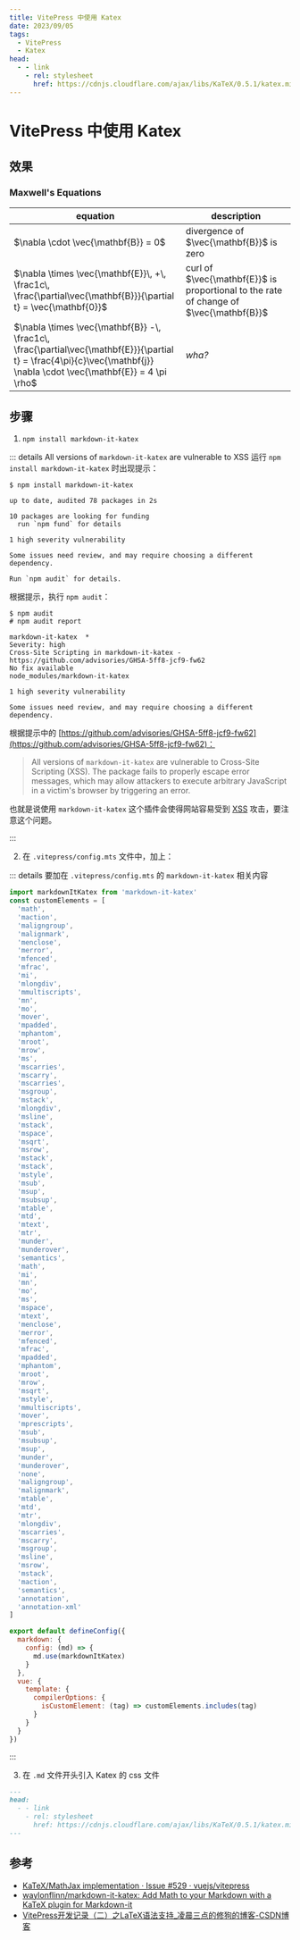 ```yaml
---
title: VitePress 中使用 Katex
date: 2023/09/05
tags: 
  - VitePress
  - Katex
head:
  - - link
    - rel: stylesheet
      href: https://cdnjs.cloudflare.com/ajax/libs/KaTeX/0.5.1/katex.min.css
---
```


# VitePress 中使用 Katex

## 效果

### Maxwell's Equations

| equation                                                                                                                                                                  | description                                                                            |
| ------------------------------------------------------------------------------------------------------------------------------------------------------------------------- | -------------------------------------------------------------------------------------- |
| $\nabla \cdot \vec{\mathbf{B}}  = 0$                                                                                                                                      | divergence of $\vec{\mathbf{B}}$ is zero                                               |
| $\nabla \times \vec{\mathbf{E}}\, +\, \frac1c\, \frac{\partial\vec{\mathbf{B}}}{\partial t}  = \vec{\mathbf{0}}$                                                          | curl of $\vec{\mathbf{E}}$ is proportional to the rate of change of $\vec{\mathbf{B}}$ |
| $\nabla \times \vec{\mathbf{B}} -\, \frac1c\, \frac{\partial\vec{\mathbf{E}}}{\partial t} = \frac{4\pi}{c}\vec{\mathbf{j}}    \nabla \cdot \vec{\mathbf{E}} = 4 \pi \rho$ | _wha?_                                                                                 |

## 步骤

1. `npm install markdown-it-katex`

::: details All versions of `markdown-it-katex` are vulnerable to XSS
运行 `npm install markdown-it-katex` 时出现提示：

```
$ npm install markdown-it-katex

up to date, audited 78 packages in 2s

10 packages are looking for funding
  run `npm fund` for details

1 high severity vulnerability

Some issues need review, and may require choosing a different dependency.

Run `npm audit` for details.
```

根据提示，执行 `npm audit`：

```
$ npm audit
# npm audit report

markdown-it-katex  *
Severity: high
Cross-Site Scripting in markdown-it-katex - https://github.com/advisories/GHSA-5ff8-jcf9-fw62
No fix available
node_modules/markdown-it-katex

1 high severity vulnerability

Some issues need review, and may require choosing a different dependency.
```

根据提示中的 [https://github.com/advisories/GHSA-5ff8-jcf9-fw62](https://github.com/advisories/GHSA-5ff8-jcf9-fw62)：

> All versions of `markdown-it-katex` are vulnerable to Cross-Site Scripting (XSS). The package fails to properly escape error messages, which may allow attackers to execute arbitrary JavaScript in a victim's browser by triggering an error.

也就是说使用 `markdown-it-katex` 这个插件会使得网站容易受到 [XSS](https://en.wikipedia.org/wiki/Cross-site_scripting) 攻击，要注意这个问题。

:::

2. 在 `.vitepress/config.mts` 文件中，加上：

::: details 要加在 `.vitepress/config.mts` 的 `markdown-it-katex` 相关内容

```js
import markdownItKatex from 'markdown-it-katex'
const customElements = [
  'math',
  'maction',
  'maligngroup',
  'malignmark',
  'menclose',
  'merror',
  'mfenced',
  'mfrac',
  'mi',
  'mlongdiv',
  'mmultiscripts',
  'mn',
  'mo',
  'mover',
  'mpadded',
  'mphantom',
  'mroot',
  'mrow',
  'ms',
  'mscarries',
  'mscarry',
  'mscarries',
  'msgroup',
  'mstack',
  'mlongdiv',
  'msline',
  'mstack',
  'mspace',
  'msqrt',
  'msrow',
  'mstack',
  'mstack',
  'mstyle',
  'msub',
  'msup',
  'msubsup',
  'mtable',
  'mtd',
  'mtext',
  'mtr',
  'munder',
  'munderover',
  'semantics',
  'math',
  'mi',
  'mn',
  'mo',
  'ms',
  'mspace',
  'mtext',
  'menclose',
  'merror',
  'mfenced',
  'mfrac',
  'mpadded',
  'mphantom',
  'mroot',
  'mrow',
  'msqrt',
  'mstyle',
  'mmultiscripts',
  'mover',
  'mprescripts',
  'msub',
  'msubsup',
  'msup',
  'munder',
  'munderover',
  'none',
  'maligngroup',
  'malignmark',
  'mtable',
  'mtd',
  'mtr',
  'mlongdiv',
  'mscarries',
  'mscarry',
  'msgroup',
  'msline',
  'msrow',
  'mstack',
  'maction',
  'semantics',
  'annotation',
  'annotation-xml'
]

export default defineConfig({
  markdown: {
    config: (md) => {
      md.use(markdownItKatex)
    }
  },
  vue: {
    template: {
      compilerOptions: {
        isCustomElement: (tag) => customElements.includes(tag)
      }
    }
  }
})

```

:::

3. 在 `.md` 文件开头引入 Katex 的 css 文件

```md
---
head:
  - - link
    - rel: stylesheet
      href: https://cdnjs.cloudflare.com/ajax/libs/KaTeX/0.5.1/katex.min.css
---
```

## 参考

- [KaTeX/MathJax implementation · Issue #529 · vuejs/vitepress](https://github.com/vuejs/vitepress/issues/529#issuecomment-1151186631)
- [waylonflinn/markdown-it-katex: Add Math to your Markdown with a KaTeX plugin for Markdown-it](https://github.com/waylonflinn/markdown-it-katex)
- [VitePress开发记录（二）之LaTeX语法支持_凌晨三点的修狗的博客-CSDN博客](https://blog.csdn.net/weixin_43837483/article/details/132517579)
